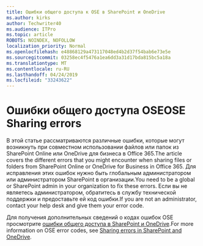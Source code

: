 ```yaml
---
title: Ошибки общего доступа к OSE в SharePoint и OneDrive
ms.author: kirks
author: Techwriter40
ms.audience: ITPro
ms.topic: article
ROBOTS: NOINDEX, NOFOLLOW
localization_priority: Normal
ms.openlocfilehash: e48868129a473117048ed4b2d37f54bab6e73e5e
ms.sourcegitcommit: 03258ec4f5476a1ea6dd3a31d17bda815bc5a18a
ms.translationtype: MT
ms.contentlocale: ru-RU
ms.lasthandoff: 04/24/2019
ms.locfileid: "33243622"
---
```

# <a name="ose-sharing-errors"></a><span data-ttu-id="e06ed-102">Ошибки общего доступа OSE</span><span class="sxs-lookup"><span data-stu-id="e06ed-102">OSE Sharing errors</span></span>

<span data-ttu-id="e06ed-103">В этой статье рассматриваются различные ошибки, которые могут возникнуть при совместном использовании файлов или папок из SharePoint Online или OneDrive для бизнеса в Office 365.</span><span class="sxs-lookup"><span data-stu-id="e06ed-103">The article covers the different errors that you might encounter when sharing files or folders from SharePoint Online or OneDrive for Business in Office 365.</span></span> <span data-ttu-id="e06ed-104">Для исправления этих ошибок нужно быть глобальным администратором или администратором SharePoint в организации.</span><span class="sxs-lookup"><span data-stu-id="e06ed-104">You need to be a global or SharePoint admin in your organization to fix these errors.</span></span> <span data-ttu-id="e06ed-105">Если вы не являетесь администратором, обратитесь в службу технической поддержки и предоставьте ей код ошибки.</span><span class="sxs-lookup"><span data-stu-id="e06ed-105">If you are not an administrator, contact your help desk and give them your error code.</span></span>

<span data-ttu-id="e06ed-106">Для получения дополнительных сведений о кодах ошибок OSE просмотрите [ошибки общего доступа в SharePoint и OneDrive](https://docs.microsoft.com/en-us/sharepoint/sharepoint-onedrive-error-message).</span><span class="sxs-lookup"><span data-stu-id="e06ed-106">For more information on OSE error codes, see [Sharing errors in SharePoint and OneDrive](https://docs.microsoft.com/en-us/sharepoint/sharepoint-onedrive-error-message).</span></span>
